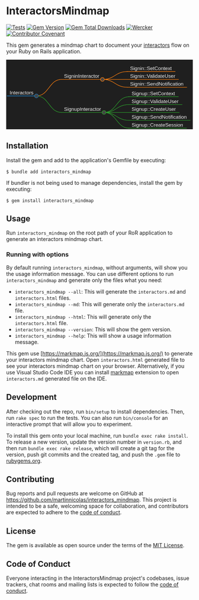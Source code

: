 # InteractorsMindmap

[![Tests](https://github.com/martinnicolas/interactors_mindmap/actions/workflows/main.yml/badge.svg)](https://github.com/martinnicolas/interactors_mindmap/actions/workflows/main.yml)
[![Gem Version](https://badge.fury.io/rb/interactors_mindmap.svg?icon=si%3Arubygems&icon_color=%23ef2929)](https://badge.fury.io/rb/interactors_mindmap)
[![Gem Total Downloads](https://img.shields.io/gem/dt/interactors_mindmap)](https://rubygems.org/gems/interactors_mindmap)
[![Wercker](https://img.shields.io/github/license/mashape/apistatus.svg)](https://opensource.org/licenses/MIT)
[![Contributor Covenant](https://img.shields.io/badge/Contributor%20Covenant-2.1-4baaaa.svg)](CODE_OF_CONDUCT.md)

This gem generates a mindmap chart to document your [interactors](https://github.com/collectiveidea/interactor) flow on your Ruby on Rails application.

![example](https://raw.githubusercontent.com/martinnicolas/interactors_mindmap/master/spec/fixtures/assets/test.png)

## Installation

Install the gem and add to the application's Gemfile by executing:

    $ bundle add interactors_mindmap

If bundler is not being used to manage dependencies, install the gem by executing:

    $ gem install interactors_mindmap

## Usage

Run `interactors_mindmap` on the root path of your RoR application to generate an interactors mindmap chart.

### Running with options

By default running `interactors_mindmap`, without arguments, will show you the usage information message. You can use different options to run `interactors_mindmap` and generate only the files what you need:

- `interactors_mindmap --all`: This will generate the `interactors.md` and `interactors.html` files.
- `interactors_mindmap --md`: This will generate only the `interactors.md` file.
- `interactors_mindmap --html`: This will generate only the `interactors.html` file.
- `interactors_mindmap --version`: This will show the gem version.
- `interactors_mindmap --help`: This will show a usage information message.

This gem use [https://markmap.js.org/](https://markmap.js.org/) to generate your interactors mindmap chart.
Open `interactors.html` generated file to see your interactors mindmap chart on your browser. Alternatively, if you use Visual Studio Code IDE you can install [markmap](https://marketplace.visualstudio.com/items?itemName=gera2ld.markmap-vscodemd`) extension to open `interactors.md` generated file on the IDE.

## Development

After checking out the repo, run `bin/setup` to install dependencies. Then, run `rake spec` to run the tests. You can also run `bin/console` for an interactive prompt that will allow you to experiment.

To install this gem onto your local machine, run `bundle exec rake install`. To release a new version, update the version number in `version.rb`, and then run `bundle exec rake release`, which will create a git tag for the version, push git commits and the created tag, and push the `.gem` file to [rubygems.org](https://rubygems.org).

## Contributing

Bug reports and pull requests are welcome on GitHub at https://github.com/martinnicolas/interactors_mindmap. This project is intended to be a safe, welcoming space for collaboration, and contributors are expected to adhere to the [code of conduct](https://github.com/martinnicolas/interactors_mindmap/blob/master/CODE_OF_CONDUCT.md).

## License

The gem is available as open source under the terms of the [MIT License](https://opensource.org/licenses/MIT).

## Code of Conduct

Everyone interacting in the InteractorsMindmap project's codebases, issue trackers, chat rooms and mailing lists is expected to follow the [code of conduct](https://github.com/martinnicolas/interactors_mindmap/blob/master/CODE_OF_CONDUCT.md).
